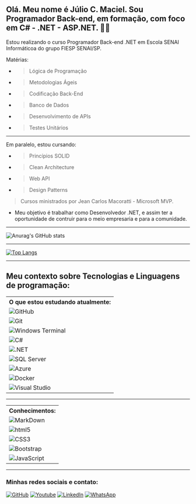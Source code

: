
## Olá. Meu nome é Júlio C. Maciel. Sou Programador Back-end, em formação, com foco em C# - .NET - ASP.NET. 🙋‍♂️

 Estou realizando o curso Programador Back-end .NET em Escola SENAI Informáticoa do grupo FIESP SENAI/SP.
 
Matérias:

+ > Lógica de Programação
+ > Metodologias Ágeis
+ > Codificação Back-End
+ > Banco de Dados
+ > Desenvolvimento de APIs
+ > Testes Unitários

<hr /> 

 Em paralelo, estou cursando:
 
+ > Princípios SOLID
+ > Clean Architecture
+ > Web API
+ > Design Patterns

> Cursos ministrados por Jean Carlos Macoratti - Microsoft MVP.

+ Meu objetivo é trabalhar como Desenvolvedor .NET, e assim ter a oportunidade de contruir para o meio empresaria e para a comunidade.


<hr />

![Anurag's GitHub stats](https://github-readme-stats.vercel.app/api?username=juliomaciel7&show_icons=true&theme=dark)

<hr />

[![Top Langs](https://github-readme-stats.vercel.app/api/top-langs/?username=juliomaciel7&layout=compact)](https://github.com/anuraghazra/github-readme-stats)


<hr />

<h2>Meu contexto sobre Tecnologias e Linguagens de programação:</h2>

<table style="width:100%">
  <tr>
    <th>O que estou estudando atualmente:</th>
  </tr>
  <tr>
    <td><img alt="GitHub" src="https://img.shields.io/badge/GitHub-100000?style=for-the-badge&logo=github&logoColor=white" /> </td>
  </tr>
   <tr>
    <td><img alt="Git" src="https://img.shields.io/badge/GIT-E44C30?style=for-the-badge&logo=git&logoColor=white" /> </td>
  </tr>
   <tr>
    <td><img alt="Windows Terminal" src="https://img.shields.io/badge/windows%20terminal-4D4D4D?style=for-the-badge&logo=windows%20terminal&logoColor=white" /> </td>
  </tr>
  <tr>
    <td><img alt="C#" src="https://img.shields.io/badge/C%23-239120?style=for-the-badge&logo=c-sharp&logoColor=white" /> </td>
  </tr>
  <tr>
    <td><img alt=".NET" src="https://img.shields.io/badge/.NET-5C2D91?style=for-the-badge&logo=.net&logoColor=white" /> </td>
  </tr>
  <tr>
    <td>
    <img alt="SQL Server" src="https://img.shields.io/badge/Microsoft_SQL_Server-CC2927?style=for-the-badge&logo=microsoft-sql-server&logoColor=white" /> 
    </td>
  </tr>
  <tr>
    <td>
    <img alt="Azure" src="https://img.shields.io/badge/Microsoft_Azure-0089D6?style=for-the-badge&logo=microsoft-azure&logoColor=white" /> 
    </td>
  </tr>
  <tr>
    <td><img alt="Docker" src="https://badgen.net/badge/icon/docker?icon=docker&label" /> </td>
  </tr>
   <tr>
    <td><img alt="Visual Studio" src="https://badgen.net/badge/icon/visualstudio?icon=visualstudio&label" /> </td>
  </tr>
</table>

<hr />

<table style="width:100%">
  <tr>
    <th>Conhecimentos:</th>
  </tr>
  <tr>
    <td><img alt="MarkDown" src="https://img.shields.io/badge/Markdown-000000?style=for-the-badge&logo=markdown&logoColor=white" /></td>
  </tr>
  <tr>
    <td><img alt="html5" src="https://img.shields.io/badge/HTML5-E34F26?style=for-the-badge&logo=html5&logoColor=white" /> </td>  
  </tr>
  <tr>
    <td>
    <img alt="CSS3" src="https://img.shields.io/badge/CSS3-1572B6?style=for-the-badge&logo=css3&logoColor=white" /> 
    </td>
  </tr>
  <tr>
     <td>
    <img alt="Bootstrap" src="https://img.shields.io/badge/Bootstrap-563D7C?style=for-the-badge&logo=bootstrap&logoColor=white" /> 
    </td>
  </tr>
  <tr> 
    <td>
    <img alt="JavaScript" src="https://img.shields.io/badge/JavaScript-F7DF1E?style=for-the-badge&logo=javascript&logoColor=black" /> 
    </td> 
  </tr>
</table>

<hr />

 ### Minhas redes sociais e contato:

 [![GitHub](https://img.shields.io/badge/GitHub-100000?style=for-the-badge&logo=github&logoColor=white)](https://github.com/juliomaciel7)
 [![Youtube](https://img.shields.io/badge/YouTube-FF0000?style=for-the-badge&logo=youtube&logoColor=white)](https://www.youtube.com/channel/UCl6CfAG_OHF1pIvOHgmcf4Q)
 [![LinkedIn](https://img.shields.io/badge/LinkedIn-0077B5?style=for-the-badge&logo=linkedin&logoColor=white)](https://www.linkedin.com/in/j%C3%BAlio-maciel-99a894231/)
 [![WhatsApp](https://img.shields.io/badge/WhatsApp-25D366?style=for-the-badge&logo=whatsapp&logoColor=white)](https://api.whatsapp.com/send?phone=5541995112098&text=)



